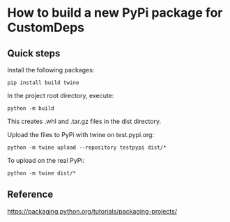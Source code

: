 # How to build a new PyPi package for CustomDeps

## Quick steps

Install the following packages:

```
pip install build twine
```

In the project root directory, execute:

```
python -m build
```

This creates .whl and .tar.gz files in the dist directory.

Upload the files to PyPi with twine on test.pypi.org:

```
python -m twine upload --repository testpypi dist/*
```

To upload on the real PyPi:

```
python -m twine dist/*
```


## Reference

https://packaging.python.org/tutorials/packaging-projects/
